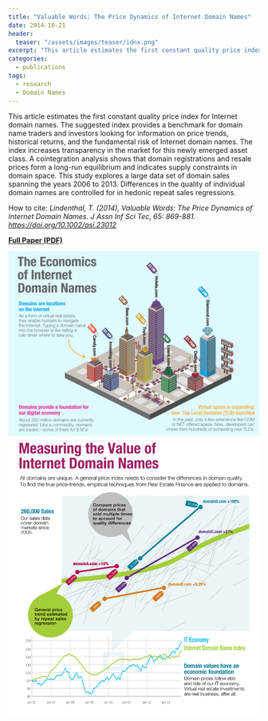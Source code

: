 ```yaml
---
title: "Valuable Words: The Price Dynamics of Internet Domain Names"
date: 2014-10-21
header:
  teaser: "/assets/images/teaser/idnx.png"
excerpt: "This article estimates the first constant quality price index for Internet domain names. The suggested index provides a benchmark for domain name traders and investors looking for information on price trends, historical returns, and the fundamental risk of Internet domain names."
categories:
  - publications
tags:
  - research
  - Domain Names
---
```


This article estimates the first constant quality price index for Internet domain names. The suggested index provides a benchmark for domain name traders and investors looking for information on price trends, historical returns, and the fundamental risk of Internet domain names. The index increases transparency in the market for this newly emerged asset class. A cointegration analysis shows that domain registrations and resale prices form a long-run equilibrium and indicates supply constraints in domain space. This study explores a large data set of domain sales spanning the years 2006 to 2013. Differences in the quality of individual domain names are controlled for in hedonic repeat sales regressions.

How to cite: *Lindenthal, T. (2014), Valuable Words: The Price Dynamics of Internet Domain Names. J Assn Inf Sci Tec, 65: 869-881. https://doi.org/10.1002/asi.23012*

**<a href='/assets/papers/Lindenthal-Valuable-Words.pdf'>Full Paper (PDF)</a>**

<img src='/assets/images/infographic-1.png'>

<img src='/assets/images/infographic-2.png'>
